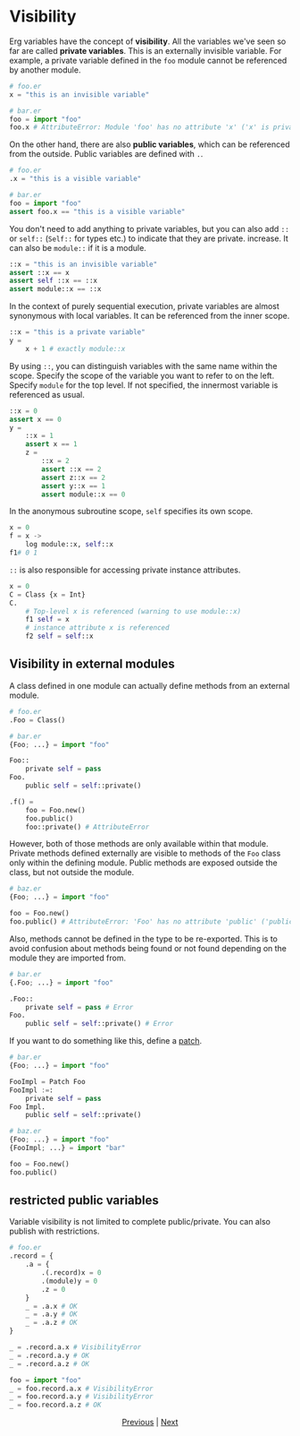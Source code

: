 # Visibility

Erg variables have the concept of __visibility__.
All the variables we've seen so far are called __private variables__. This is an externally invisible variable.
For example, a private variable defined in the `foo` module cannot be referenced by another module.

```python
# foo.er
x = "this is an invisible variable"
```

```python
# bar.er
foo = import "foo"
foo.x # AttributeError: Module 'foo' has no attribute 'x' ('x' is private)
```

On the other hand, there are also __public variables__, which can be referenced from the outside.
Public variables are defined with `.`.

```python
# foo.er
.x = "this is a visible variable"
```

```python
# bar.er
foo = import "foo"
assert foo.x == "this is a visible variable"
```

You don't need to add anything to private variables, but you can also add `::` or `self::` (`Self::` for types etc.) to indicate that they are private. increase. It can also be `module::` if it is a module.

```python
::x = "this is an invisible variable"
assert ::x == x
assert self ::x == ::x
assert module::x == ::x
```

In the context of purely sequential execution, private variables are almost synonymous with local variables. It can be referenced from the inner scope.

```python
::x = "this is a private variable"
y =
    x + 1 # exactly module::x
```

By using `::`, you can distinguish variables with the same name within the scope.
Specify the scope of the variable you want to refer to on the left. Specify `module` for the top level.
If not specified, the innermost variable is referenced as usual.

```python
::x = 0
assert x == 0
y =
    ::x = 1
    assert x == 1
    z =
        ::x = 2
        assert ::x == 2
        assert z::x == 2
        assert y::x == 1
        assert module::x == 0
```

In the anonymous subroutine scope, `self` specifies its own scope.

```python
x = 0
f = x ->
    log module::x, self::x
f1# 0 1
```

`::` is also responsible for accessing private instance attributes.

```python
x = 0
C = Class {x = Int}
C.
    # Top-level x is referenced (warning to use module::x)
    f1 self = x
    # instance attribute x is referenced
    f2 self = self::x
```

## Visibility in external modules

A class defined in one module can actually define methods from an external module.

```python
# foo.er
.Foo = Class()
```

```python
# bar.er
{Foo; ...} = import "foo"

Foo::
    private self = pass
Foo.
    public self = self::private()

.f() =
    foo = Foo.new()
    foo.public()
    foo::private() # AttributeError
```

However, both of those methods are only available within that module.
Private methods defined externally are visible to methods of the `Foo` class only within the defining module.
Public methods are exposed outside the class, but not outside the module.

```python
# baz.er
{Foo; ...} = import "foo"

foo = Foo.new()
foo.public() # AttributeError: 'Foo' has no attribute 'public' ('public' is defined in module 'bar')
```

Also, methods cannot be defined in the type to be re-exported.
This is to avoid confusion about methods being found or not found depending on the module they are imported from.

```python
# bar.er
{.Foo; ...} = import "foo"

.Foo::
    private self = pass # Error
Foo.
    public self = self::private() # Error
```

If you want to do something like this, define a [patch](./type/07_patch.md).

```python
# bar.er
{Foo; ...} = import "foo"

FooImpl = Patch Foo
FooImpl :=:
    private self = pass
Foo Impl.
    public self = self::private()
```

```python
# baz.er
{Foo; ...} = import "foo"
{FooImpl; ...} = import "bar"

foo = Foo.new()
foo.public()
```

## restricted public variables

Variable visibility is not limited to complete public/private.
You can also publish with restrictions.

```python
# foo.er
.record = {
    .a = {
        .(.record)x = 0
        .(module)y = 0
        .z = 0
    }
    _ = .a.x # OK
    _ = .a.y # OK
    _ = .a.z # OK
}

_ = .record.a.x # VisibilityError
_ = .record.a.y # OK
_ = .record.a.z # OK
```

```python
foo = import "foo"
_ = foo.record.a.x # VisibilityError
_ = foo.record.a.y # VisibilityError
_ = foo.record.a.z # OK
```

<p align='center'>
    <a href='./18_ownership.md'>Previous</a> | <a href='./20_naming_rule.md'>Next</a>
</p>